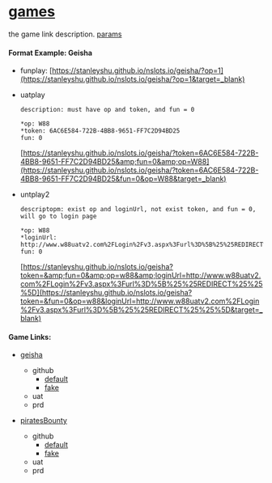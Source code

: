 # [games](../index.md)

the game link description.  [params](./params.md)

#### Format Example: Geisha

- funplay:
  [https://stanleyshu.github.io/nslots.io/geisha/?op=1](https://stanleyshu.github.io/nslots.io/geisha/?op=1&target=_blank)
- uatplay
  ```
  description: must have op and token, and fun = 0

  *op: W88
  *token: 6AC6E584-722B-4BB8-9651-FF7C2D94BD25
  fun: 0
  ```

  [https://stanleyshu.github.io/nslots.io/geisha/?token=6AC6E584-722B-4BB8-9651-FF7C2D94BD25&amp;fun=0&amp;op=W88](https://stanleyshu.github.io/nslots.io/geisha/?token=6AC6E584-722B-4BB8-9651-FF7C2D94BD25&fun=0&op=W88&target=_blank)
- untplay2
  ```
  descriptopm: exist op and loginUrl, not exist token, and fun = 0, will go to login page

  *op: W88
  *loginUrl: http://www.w88uatv2.com%2FLogin%2Fv3.aspx%3Furl%3D%5B%25%25REDIRECT%25%25%5D
  fun: 0
  ```

  [https://stanleyshu.github.io/nslots.io/geisha?token=&amp;fun=0&amp;op=w88&amp;loginUrl=http://www.w88uatv2.com%2FLogin%2Fv3.aspx%3Furl%3D%5B%25%25REDIRECT%25%25%5D](https://stanleyshu.github.io/nslots.io/geisha?token=&fun=0&op=w88&loginUrl=http://www.w88uatv2.com%2FLogin%2Fv3.aspx%3Furl%3D%5B%25%25REDIRECT%25%25%5D&target=_blank)

#### Game Links:

- [geisha](../games/geisha.md)

  - github
    - [default](https://stanleyshu.github.io/nslots.io/geisha/?op=1&target=_blank)
    - [fake](https://stanleyshu.github.io/nslots.io/geishaFake/?op=1&target=_blank)
  - uat
  - prd
- [piratesBounty](../games/piratesBounty.md)

  - github
    - [default](https://stanleyshu.github.io/nslots.io/piratesBounty/?op=1&target=_blank)
    - [fake](https://stanleyshu.github.io/nslots.io/piratesBountyFake/?op=1&target=_blank)
  - uat
  - prd
